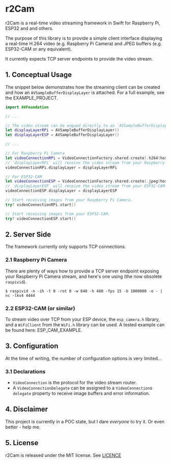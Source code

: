 # r2Cam

r2Cam is a real-time video streaming framework in Swift for Raspberry Pi, ESP32 and and others.

The purpose of this library is to provide a simple client interface displaying a real-time H.264 video (e.g. Raspberry Pi Camera) and JPEG buffers (e.g. ESP32-CAM or any equivalent).

It currently expects TCP server endpoints to provide the video stream.

## 1. Conceptual Usage
The snippet below demonstrates how the streaming client can be created and how an `AVSampleBufferDisplayLayer` is attached. For a full example, see the EXAMPLE_PROJECT.
```swift
import AVFoundation

// ...

// The video stream can be enqued directly to an `AVSampleBufferDisplayLayer`.
let displayLayerRPi = AVSampleBufferDisplayLayer()
let displayLayerESP = AVSampleBufferDisplayLayer()

// ...

// For Raspberry Pi Camera
let videoConnectionRPi = VideoConnectionFactory.shared.create(.h264(host: "192.168.0.42", port: 4444))
// `displayLayerRPi` will receive the video stream from your Raspberry Pi Camera.
videoConnectionRPi.displayLayer = displayLayerRPi

// For ESP32-CAM
let videoConnectionESP = VideoConnectionFactory.shared.create(.jpeg(host: "192.168.0.43", port: 4444))
// `displayLayerESP` will receive the video stream from your ESP32-CAM.
videoConnectionESP.displayLayer = displayLayerESP

// Start receiving images from your Raspberry Pi Camera.
try? videoConnectionRPi.start()

// Start receiving images from your ESP32-CAM.
try? videoConnectionESP.start()

```

## 2. Server Side
The framework currently only supports TCP connections.

### 2.1 Raspberry Pi Camera
There are plenty of ways how to provide a TCP server endpoint exposing your Raspberry Pi Camera stream, and here's one using (the now obsolete `raspivid`).

`$ raspivid -n -ih -t 0 -rot 0 -w 640 -h 480 -fps 15 -b 1000000 -o - | nc -lkv4 4444`

### 2.2 ESP32-CAM (or similar)
To stream video over TCP from your ESP device, the `esp_camera.h` library, and a `WiFiClient` from the `WiFi.h` library can be used. A tested example can be found here: ESP_CAM_EXAMPLE.

## 3. Configuration
At the time of writing, the number of configuration options is very limited...

### 3.1 Declarations
* `VideoConnection` is the protocol for the video stream router.
* A `VideoConnectionDelegate` can be assigned to a `VideoConnection`s `delegate` property to receive image buffers and error information.

## 4. Disclaimer
This project is currently in a POC state, but I dare _everyone_ to try it. Or even better - help me.

## 5. License
r2Cam is released under the MIT license. See [LICENCE](LICENCE)